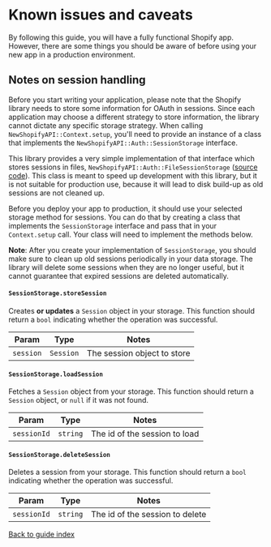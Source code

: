# Known issues and caveats

By following this guide, you will have a fully functional Shopify app. However, there are some things you should be aware of before using your new app in a production environment.

## Notes on session handling

Before you start writing your application, please note that the Shopify library needs to store some information for OAuth in sessions. Since each application may choose a different strategy to store information, the library cannot dictate any specific storage strategy. When calling `NewShopifyAPI::Context.setup`, you'll need to provide an instance of a class that implements the `NewShopifyAPI::Auth::SessionStorage` interface.

This library provides a very simple implementation of that interface which stores sessions in files, `NewShopifyAPI::Auth::FileSessionStorage` ([source code](../lib/shopify_api/auth/file_session_storage.rb)). This class is meant to speed up development with this library, but it is not suitable for production use, because it will lead to disk build-up as old sessions are not cleaned up.

Before you deploy your app to production, it should use your selected storage method for sessions. You can do that by creating a class that implements the `SessionStorage` interface and pass that in your `Context.setup` call. Your class will need to implement the methods below.

**Note**: After you create your implementation of `SessionStorage`, you should make sure to clean up old sessions periodically in your data storage. The library will delete some sessions when they are no longer useful, but it cannot guarantee that expired sessions are deleted automatically.

#### `SessionStorage.storeSession`

Creates **or updates** a `Session` object in your storage. This function should return a `bool` indicating whether the operation was successful.

| Param     | Type      | Notes                       |
| --------- | --------- | --------------------------- |
| `session` | `Session` | The session object to store |

#### `SessionStorage.loadSession`

Fetches a `Session` object from your storage. This function should return a `Session` object, or `null` if it was not found.

| Param       | Type     | Notes                         |
| ----------- | -------- | ----------------------------- |
| `sessionId` | `string` | The id of the session to load |

#### `SessionStorage.deleteSession`

Deletes a session from your storage. This function should return a `bool` indicating whether the operation was successful.

| Param       | Type     | Notes                           |
| ----------- | -------- | ------------------------------- |
| `sessionId` | `string` | The id of the session to delete |

[Back to guide index](README.md)